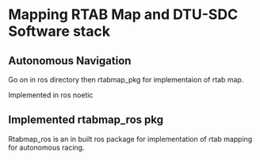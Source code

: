 # Mapping RTAB Map and DTU-SDC Software stack
## Autonomous Navigation

Go on in ros directory then rtabmap_pkg for implementaion of rtab map.

Implemented in ros noetic 

## Implemented rtabmap_ros pkg 

Rtabmap_ros  is an in built ros package for implementation of rtab mapping for autonomous racing.
